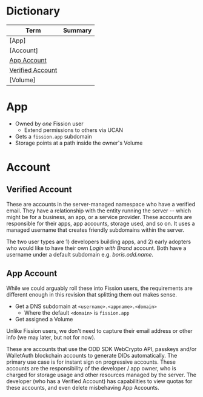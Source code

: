 # Dictionary

| Term               | Summary    |
|--------------------|------------|
| [App]              |            |
| [Account]          |            |
| [App Account]      |            |
| [Verified Account] |            |
| [Volume]           |            |

# App

* Owned by _one_ Fission user
  * Extend permissions to others via UCAN
* Gets a `fission.app` subdomain
* Storage points at a path inside the owner's Volume

# Account

## Verified Account

These are accounts in the server-managed namespace who have a verified email. They have a relationship with the entity running the server -- which might be for a business, an app, or a service provider. These accounts are responsible for their apps, app accounts, storage used, and so on. It uses a managed username that creates friendly subdomains within the server.

The two user types are 1) developers building apps, and 2) early adopters who would like to have their own _Login with Brand_ account. Both have a username under a default subdomain e.g. _boris.odd.name_.

## App Account

While we could arguably roll these into Fission users, the requirements are different enough in this revision that splitting them out makes sense.

* Get a DNS subdomain at `<username>.<appname>.<domain>`
    * Where the default `<domain>` is `fission.app`
* Get assigned a Volume

Unlike Fission users, we don't need to capture their email address or other info (we may later, but not for now).

These are accounts that use the ODD SDK WebCrypto API, passkeys and/or WalletAuth blockchain accounts to generate DIDs automatically. The primary use case is for instant sign on progressive accounts. These accounts are the responsibility of the developer / app owner, who is charged for storage usage and other resources managed by the server. The developer (who has a Verified Account) has capabilities to view quotas for these accounts, and even delete misbehaving App Accounts.



<!-- Internal Links -->

[App Account]: #app-account
[Verified Account]: #verified-account
